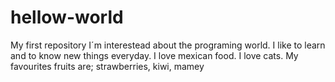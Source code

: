 # hellow-world
My first repository
I´m interestead about the programing world. I like to learn and to know new things everyday. I love mexican food. I love cats. 
My favourites fruits are; strawberries, kiwi, mamey
